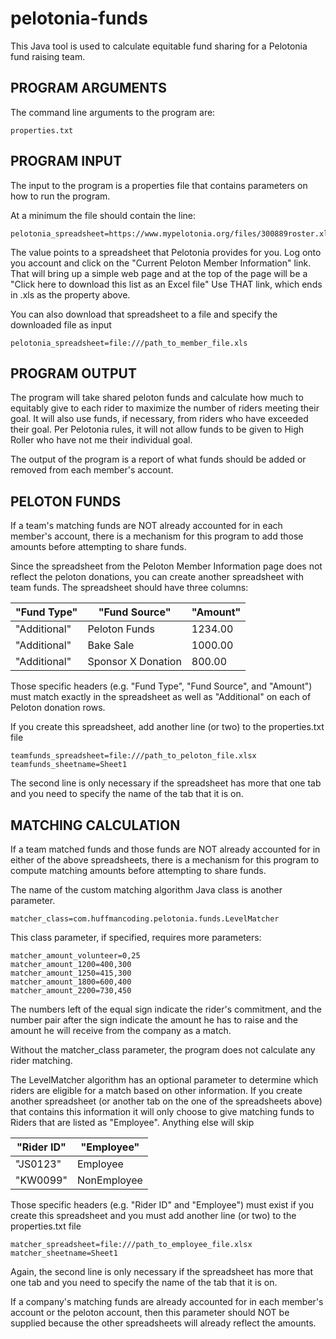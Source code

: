 pelotonia-funds
===============

This Java tool is used to calculate equitable fund sharing for a
Pelotonia fund raising team.

PROGRAM ARGUMENTS
-----------------
The command line arguments to the program are:

    properties.txt

PROGRAM INPUT
-------------
The input to the program is a properties file that contains parameters on
how to run the program.

At a minimum the file should contain the line:

    pelotonia_spreadsheet=https://www.mypelotonia.org/files/300889roster.xls

The value points to a spreadsheet that Pelotonia provides for you.
Log onto you account and click on the "Current Peloton Member Information" link.
That will bring up a simple web page and at the top of the page will be a
"Click here to download this list as an Excel file" Use THAT link, which ends
in .xls as the property above.

You can also download that spreadsheet to a file and specify the downloaded
file as input

    pelotonia_spreadsheet=file:///path_to_member_file.xls

PROGRAM OUTPUT
--------------
The program will take shared peloton funds and calculate how much to equitably
give to each rider to maximize the number of riders meeting their goal. It
will also use funds, if necessary, from riders who have exceeded their goal.
Per Pelotonia rules, it will not allow funds to be given to High Roller who
have not me their individual goal. 

The output of the program is a report of what funds should be added or removed
from each member's account.

PELOTON FUNDS
-------------
If a team's matching funds are NOT already accounted for in each member's account,
there is a mechanism for this program to add those amounts before attempting to
share funds.

Since the spreadsheet from the Peloton Member Information page does not
reflect the peloton donations, you can create another spreadsheet with team funds.
The spreadsheet should have three columns:

"Fund Type" | "Fund Source" | "Amount"
--------- | ----------- | ------
"Additional" | Peloton Funds | 1234.00
"Additional" | Bake Sale | 1000.00
"Additional" | Sponsor X Donation | 800.00

Those specific headers (e.g. "Fund Type", "Fund Source", and "Amount")
must match exactly in the spreadsheet as well as "Additional" on each
of Peloton donation rows.

If you create this spreadsheet, add another line (or two) to the properties.txt file

    teamfunds_spreadsheet=file:///path_to_peloton_file.xlsx
    teamfunds_sheetname=Sheet1

The second line is only necessary if the spreadsheet has more that one tab
and you need to specify the name of the tab that it is on.

MATCHING CALCULATION
--------------------
If a team matched funds and those funds are NOT already accounted for in either
of the above spreadsheets, there is a mechanism for this program to
compute matching amounts before attempting to share funds.

The name of the custom matching algorithm Java class is another parameter.

    matcher_class=com.huffmancoding.pelotonia.funds.LevelMatcher

This class parameter, if specified, requires more parameters:

    matcher_amount_volunteer=0,25
    matcher_amount_1200=400,300
    matcher_amount_1250=415,300
    matcher_amount_1800=600,400
    matcher_amount_2200=730,450

The numbers left of the equal sign indicate the rider's commitment,
and the number pair after the sign indicate the amount he has to raise
and the amount he will receive from the company as a match.

Without the matcher_class parameter, the program does not calculate any rider matching.

The LevelMatcher algorithm has an optional parameter to determine which riders
are eligible for a match based on other information. If you create another spreadsheet
(or another tab on the one of the spreadsheets above) that contains this 
information it will only choose to give matching funds to Riders that are listed
as "Employee". Anything else will skip

"Rider ID" | "Employee"
--------- | --------
"JS0123" | Employee
"KW0099" | NonEmployee

Those specific headers (e.g. "Rider ID" and "Employee") must exist if you create this
spreadsheet and you must add another line (or two) to the properties.txt file

    matcher_spreadsheet=file:///path_to_employee_file.xlsx
    matcher_sheetname=Sheet1

Again, the second line is only necessary if the spreadsheet has more that one tab
and you need to specify the name of the tab that it is on.

If a company's matching funds are already accounted for in each member's
account or the peloton account, then this parameter should NOT be supplied
because the other spreadsheets will already reflect the amounts.